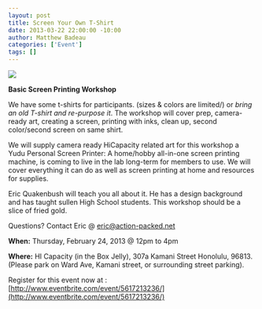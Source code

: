 ```yaml
--- 
layout: post
title: Screen Your Own T-Shirt
date: 2013-03-22 22:00:00 -10:00
author: Matthew Badeau
categories: ['Event']
tags: []
---
```

<img src="http://imgur.com/dUFcQrm.png"></img>

__Basic Screen Printing Workshop__

We have some t-shirts for participants. (sizes & colors are limited/) or _bring an old T-shirt and re-purpose it_.
The workshop will cover prep, camera-ready art, creating a screen, printing with inks, clean up, second color/second screen on same shirt.

We will supply camera ready HiCapacity related art for this workshop
a Yudu Personal Screen Printer: A home/hobby all-in-one screen printing machine, is coming to live in the lab long-term for members to use. We will cover everything it can do as well as screen printing at home and resources for supplies.

Eric Quakenbush will teach you all about it. He has a design background and has taught sullen High School students. This workshop should be a slice of fried gold.

Questions? Contact Eric @  eric@action-packed.net 

__When:__ Thursday, February 24, 2013 @ 12pm to 4pm

__Where:__ HI Capacity (in the Box Jelly), 307a Kamani Street Honolulu, 96813. (Please park on Ward Ave, Kamani street, or surrounding street parking).


Register for this event now at :
[http://www.eventbrite.com/event/5617213236/](http://www.eventbrite.com/event/5617213236/)